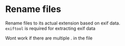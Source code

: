 # Rename files

Rename files to its actual extension based on exif data. <br />
`exiftool` is required for extracting exif data

Wont work if there are multiple . in the file
